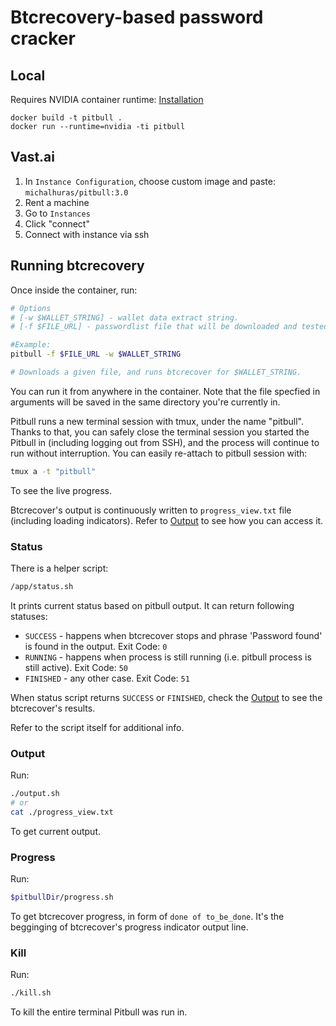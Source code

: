 # Btcrecovery-based password cracker

## Local

Requires NVIDIA container runtime: [Installation](https://docs.nvidia.com/datacenter/cloud-native/container-toolkit/install-guide.html)

```
docker build -t pitbull .
docker run --runtime=nvidia -ti pitbull
```

## Vast.ai
1. In `Instance Configuration`, choose custom image and paste: `michalhuras/pitbull:3.0`
2. Rent a machine
3. Go to `Instances`
4. Click "connect"
5. Connect with instance via ssh

## Running btcrecovery
Once inside the container, run:
```bash
# Options
# [-w $WALLET_STRING] - wallet data extract string.
# [-f $FILE_URL] - passwordlist file that will be downloaded and tested.

#Example: 
pitbull -f $FILE_URL -w $WALLET_STRING

# Downloads a given file, and runs btcrecover for $WALLET_STRING.
```
You can run it from anywhere in the container. Note that the file specfied in arguments will be saved in the same directory you're currently in.

Pitbull runs a new terminal session with tmux, under the name "pitbull". Thanks to that, you can safely close the terminal session you started the Pitbull in (including logging out from SSH), and the process will continue to run without interruption. 
You can easily re-attach to pitbull session with:
```bash
tmux a -t "pitbull"
```
To see the live progress.

Btcrecover's output is continuously written to `progress_view.txt` file (including loading indicators). Refer to [Output](#output) to see how you can access it.

### Status
There is a helper script:
```bash
/app/status.sh
```
It prints current status based on pitbull output. It can return following statuses:
* `SUCCESS` - happens when btcrecover stops and phrase 'Password found' is found in the output. Exit Code: `0`
* `RUNNING` - happens when process is still running (i.e. pitbull process is still active). Exit Code: `50`
* `FINISHED` - any other case. Exit Code: `51`

When status script returns `SUCCESS` or `FINISHED`, check the [Output](#output) to see the btcrecover's results.

Refer to the script itself for additional info.

### Output
Run:
```bash
./output.sh
# or
cat ./progress_view.txt
```
To get current output.

### Progress
Run:
```bash
$pitbullDir/progress.sh
```
To get btcrecover progress, in form of `done of to_be_done`. It's the begginging of btcrecover's progress indicator output line.

### Kill
Run:
```bash
./kill.sh
```
To kill the entire terminal Pitbull was run in.
